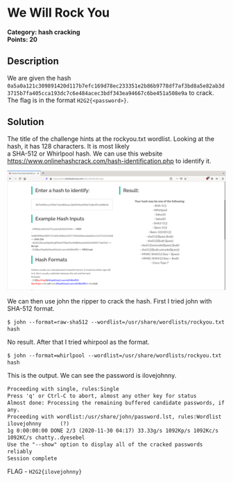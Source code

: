 # We Will Rock You
**Category: hash cracking**  
**Points: 20**

## Description
We are given the hash `0a5a0a121c309891420d117b7efc169d78ec233351e2b86b9778df7af3bd8a5e82ab3d3715b7fa405cca193dc7c6e484acec3bdf343ea94667c6be451a508e9a` to crack. The flag is in the format `H2G2{<password>}`.

## Solution
The title of the challenge hints at the rockyou.txt wordlist. Looking at the hash, it has 128 characters. It is most likely  
a SHA-512 or Whirlpool hash. We can use this website https://www.onlinehashcrack.com/hash-identification.php to identify it.

![hash types](hash-types.png)

We can then use john the ripper to crack the hash. First I tried john with SHA-512 format.
```
$ john --format=raw-sha512 --wordlist=/usr/share/wordlists/rockyou.txt hash
```
No result. After that I tried whirpool as the format.  
```
$ john --format=whirlpool --wordlist=/usr/share/wordlists/rockyou.txt hash
```
This is the output. We can see the password is ilovejohnny.
```
Proceeding with single, rules:Single
Press 'q' or Ctrl-C to abort, almost any other key for status
Almost done: Processing the remaining buffered candidate passwords, if any.
Proceeding with wordlist:/usr/share/john/password.lst, rules:Wordlist
ilovejohnny      (?)
1g 0:00:00:00 DONE 2/3 (2020-11-30 04:17) 33.33g/s 1092Kp/s 1092Kc/s 1092KC/s chatty..dyesebel
Use the "--show" option to display all of the cracked passwords reliably
Session complete
```
FLAG - `H2G2{ilovejohnny}`

